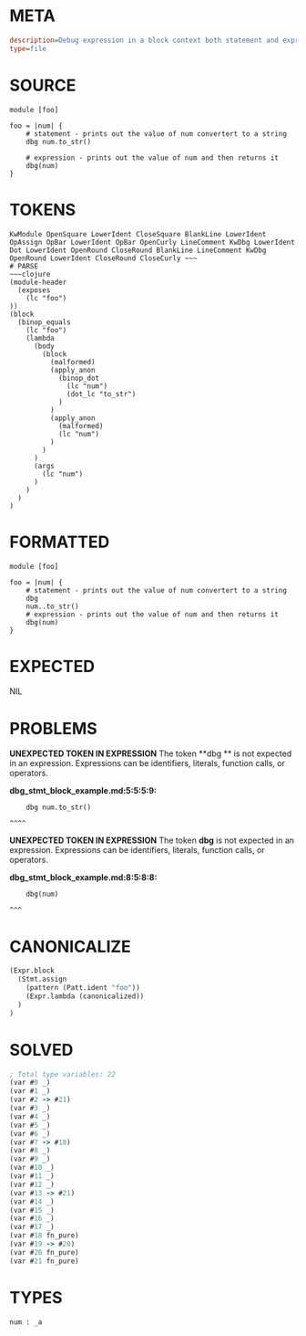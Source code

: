 # META
~~~ini
description=Debug expression in a block context both statement and expression versions
type=file
~~~
# SOURCE
~~~roc
module [foo]

foo = |num| {
    # statement - prints out the value of num convertert to a string
    dbg num.to_str()

    # expression - prints out the value of num and then returns it
    dbg(num)
}
~~~
# TOKENS
~~~text
KwModule OpenSquare LowerIdent CloseSquare BlankLine LowerIdent OpAssign OpBar LowerIdent OpBar OpenCurly LineComment KwDbg LowerIdent Dot LowerIdent OpenRound CloseRound BlankLine LineComment KwDbg OpenRound LowerIdent CloseRound CloseCurly ~~~
# PARSE
~~~clojure
(module-header
  (exposes
    (lc "foo")
))
(block
  (binop_equals
    (lc "foo")
    (lambda
      (body
        (block
          (malformed)
          (apply_anon
            (binop_dot
              (lc "num")
              (dot_lc "to_str")
            )
          )
          (apply_anon
            (malformed)
            (lc "num")
          )
        )
      )
      (args
        (lc "num")
      )
    )
  )
)
~~~
# FORMATTED
~~~roc
module [foo]

foo = |num| {
	# statement - prints out the value of num convertert to a string
	dbg 
	num..to_str()
	# expression - prints out the value of num and then returns it
	dbg(num)
}
~~~
# EXPECTED
NIL
# PROBLEMS
**UNEXPECTED TOKEN IN EXPRESSION**
The token **dbg ** is not expected in an expression.
Expressions can be identifiers, literals, function calls, or operators.

**dbg_stmt_block_example.md:5:5:5:9:**
```roc
    dbg num.to_str()
```
    ^^^^


**UNEXPECTED TOKEN IN EXPRESSION**
The token **dbg** is not expected in an expression.
Expressions can be identifiers, literals, function calls, or operators.

**dbg_stmt_block_example.md:8:5:8:8:**
```roc
    dbg(num)
```
    ^^^


# CANONICALIZE
~~~clojure
(Expr.block
  (Stmt.assign
    (pattern (Patt.ident "foo"))
    (Expr.lambda (canonicalized))
  )
)
~~~
# SOLVED
~~~clojure
; Total type variables: 22
(var #0 _)
(var #1 _)
(var #2 -> #21)
(var #3 _)
(var #4 _)
(var #5 _)
(var #6 _)
(var #7 -> #18)
(var #8 _)
(var #9 _)
(var #10 _)
(var #11 _)
(var #12 _)
(var #13 -> #21)
(var #14 _)
(var #15 _)
(var #16 _)
(var #17 _)
(var #18 fn_pure)
(var #19 -> #20)
(var #20 fn_pure)
(var #21 fn_pure)
~~~
# TYPES
~~~roc
num : _a
~~~
